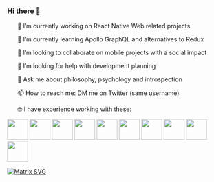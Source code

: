 ### Hi there 👋 
<ul>
  <p>🔭  I’m currently working on React Native Web related projects</p>
  <p>🌱  I’m currently learning Apollo GraphQL and alternatives to Redux</p>
  <p>👯  I’m looking to collaborate on mobile projects with a social impact</p>  
  <p>🤔  I’m looking for help with development planning</p>  
  <p>💬  Ask me about philosophy, psychology and introspection</p>  
  <p>📫  How to reach me: DM me on Twitter (same username)</p>  
  <p>🤓  I have experience working with these:</p>  
</ul>

<!--START_SECTION:waka-->
<!--END_SECTION:waka-->

<span>
  <img height="48px" src="https://cdn.svgporn.com/logos/javascript.svg">
  <img height="48px" src="https://cdn.svgporn.com/logos/expo.svg">
  <img height="48px" src="https://cdn.svgporn.com/logos/react.svg">
  <img height="48px" src="https://cdn.svgporn.com/logos/firebase.svg">
  <img height="48px" src="https://cdn.svgporn.com/logos/graphql.svg">
  <img height="48px" src="https://cdn.svgporn.com/logos/redux.svg">
  <img height="48px" src="https://cdn.svgporn.com/logos/fastlane.svg">
  <img height="48px" src="https://cdn.svgporn.com/logos/git.svg">
  <img height="48px" src="https://cdn.svgporn.com/logos/eslint.svg">
  <img height="48px" src="https://cdn.svgporn.com/logos/prettier.svg">
</span>

[![Matrix SVG](https://raw.githubusercontent.com/rodrigograca31/rodrigograca31/master/matrix.svg)](https://www.youtube.com/watch?v=SDkAGkd4NLc)


